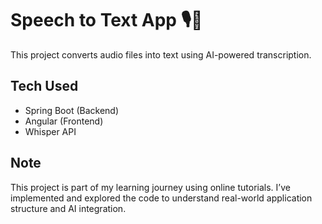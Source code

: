 # Speech to Text App 🎙️📝

This project converts audio files into text using AI-powered transcription.

## Tech Used
- Spring Boot (Backend)
- Angular (Frontend)
- Whisper API

## Note
This project is part of my learning journey using online tutorials. I’ve implemented and explored the code to understand real-world application structure and AI integration.
